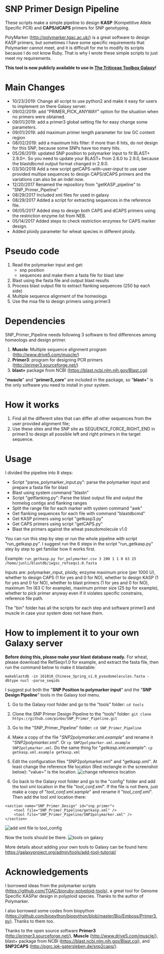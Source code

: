 # SNP Primer Design Pipeline
These scripts make a simple pipeline to design **KASP** (Kompetitive Allele Specific PCR) and **CAPS/dCAPS** primers for SNP genotyping. 

PolyMarker (http://polymarker.tgac.ac.uk/) is a great software to design KASP primers, but sometimes I have some specific requirements that Polymarker cannot meet, and it is difficult for me to modify its scripts because I do not know Ruby. That is why I wrote these simple scripts to just meet my requirements.

**This tool is now publicly available to use in [The Triticeae Toolbox Galaxy](https://galaxy.triticeaetoolbox.org/)!**

# Main Changes

- 10/23/2019: Change all script to use python2 and make it easy for users to implement on there Galaxy server.
- 09/02/2019: add "PRIMER\_PICK\_ANYWAY" option for the situation when no primers were obtained.
- 09/01/2019: add a primer3 global setting file for easy change some parameters.
- 09/01/2019: add maximum primer length parameter for low GC content region
- 08/02/2019: add a maximum hits filter: if more than 6 hits, do not design for this SNP, because some SNPs have too many hits.
- 05/26/2019: updated SNP position to polymarker input to fit BLAST+ 2.9.0+. So you need to update your BLAST+ from 2.6.0 to 2.9.0, because the blastdbcmd output format changed in 2.9.0.
- 03/30/2018 Add a new script getCAPS-with-user-input to use user provided multipe sequences to design CAPS/dCAPS primers and the variations can also be an indel now.
- 12/20/2017 Renamed the repository from "getKASP_pipeline" to "SNP_Primer_Pipeline"
- 08/29/2017 Included xml files for used in galaxy
- 08/29/2017 Added a script for extracting sequences in the reference file.
- 06/05/2017 Added step to design both CAPS and dCAPS primers using the restriction enzyme list from NEB.
- 05/14/2017 Added steps to check restriction enzymes for CAPS marker design.
- Added ploidy parameter for wheat species in different ploidy.

# Pseudo code
1. Read the polymarker input and get:
	- snp position
	- sequences and make them a fasta file for blast later
2. Blast using the fasta file and output blast results
3. Process blast output file to extract flanking sequences (250 bp each side)
4. Multiple sequence alignment of the homeologs
5. Use the msa file to design primers using primer3

# Dependencies

SNP_Primer_Pipeline needs following 3 software to find differences among homeologs and design primer.
1. **Muscle**: Multiple sequence alignment program (http://www.drive5.com/muscle/)
2. **Primer3**: program for designing PCR primers (http://primer3.sourceforge.net/)
3. **blast+** package from NCBI (https://blast.ncbi.nlm.nih.gov/Blast.cgi)

"**muscle**" and "**primer3_core**" are included in the package, so "**blast+**" is the only software you need to install in your system.

# How it works
1. Find all the different sites that can differ all other sequences from the user provided alignment file;
2. Use these sites and the SNP site as SEQUENCE_FORCE_RIGHT_END in primer3 to design all possible left and right primers in the target sequence.

# Usage

I divided the pipeline into 8 steps:
- Script "parse_polymarker_input.py": parse the polymarker input and prepare a fasta file for blast
- Blast using system command "blastn"
- Script "getflanking.py": Parse the blast output file and output the homelog contigs and flanking ranges
- Split the range file for each marker with system command "awk"
- Get flanking sequences for each file with command "blastdbcmd"
- Get KASP primers using script "getkasp3.py"
- Get CAPS primers using script "getCAPS.py"
- Blast the primers against the wheat pseudomolecule v1.0


You can run this step by step or run the whole pipeline with script "run_getkasp.py". I suggest run the 6 steps in the script "run_getkasp.py" stey by step to get familiar how it works first.

Example: `run_getkasp.py for_polymarker.csv 3 200 1 1 0 63 25 /home/junli/blastdb/iwgsc_refseqv1.0.fasta`

Inputs are: polymarker_input, ploidy, enzyme maximum price (per 1000 U), whether to design CAPS (1 for yes and 0 for NO), whether to design KASP (1 for yes and 0 for NO), whether to blast primers (1 for yes and 0 for NO), maximum Tm (63 C for example), maximum primer size (25 bp for example), whether to pick primer anyway even if it violates specific constrains, reference file path.


The "bin" folder has all the scripts for each step and software primer3 and muscle in case your system does not have them.

# How to implement it to your own Galaxy server

**Before doing this, please make your blast database ready.** For wheat, please download the RefSeqv1.0 for example, and extract the fasta file, then run the command below to make it blastable:

`makeblastdb -in 161010_Chinese_Spring_v1.0_pseudomolecules.fasta -dbtype nucl -parse_seqids`

I suggest put both the "**SNP Position to polymarker input**" and the "**SNP Design Pipeline**" tools in the Galaxy tool menu.

1. Go to the Galaxy root folder and go to the "tools" folder: `cd tools`

1. Clone the SNP Primer Design Pipeline to the "tools" folder: `git clone https://github.com/pinbo/SNP_Primer_Pipeline.git`

1. Go to the "SNP\_Primer\_Pipeline" folder: `cd SNP_Primer_Pipeline`

1. Make a copy of the file "*SNP2polymarker.xml.example*" and rename it "*SNP2polymarker.xml*". Or `cp SNP2polymarker.xml.example SNP2polymarker.xml`. Do the same thing for "*getkasp.xml.example*": `cp getkasp.xml.example getkasp.xml`

1. Edit the configuration files "SNP2polymarker.xml" and "getkasp.xml". At least change the reference file location (Red rectangle in the screenshot below): "value=" is the location.
![change reference location](./files/change-references.png)

1. Go back to the Galaxy root folder and go to the "config" folder and add the tool xml location in the file "*tool\_conf.xml*". If the file is not there, just make a copy of "*tool\_conf.xml.sample*" and rename it "*tool\_conf.xml*". Then add the tool xml location there:
```{xml}
<section name="SNP_Primer_Design" id="snp_primer">
    <tool file="SNP_Primer_Pipeline/getkasp.xml" />
    <tool file="SNP_Primer_Pipeline/SNP2polymarker.xml" />
</section>
```
![add xml file to tool_config](./files/add-xml.png)

Now the tools should be there. 
![tools on galaxy](./files/tools-on-galaxy.png)

More details about adding your own tools to Galaxy can be found here: https://galaxyproject.org/admin/tools/add-tool-tutorial/

# Acknowledgements
I borrowed ideas from the polymarker scripts (https://github.com/TGAC/bioruby-polyploid-tools), a great tool for Genome Specific KASPar design in polyploid species. Thanks to the author of Polymarker.

I also borrowed some codes from biopython (https://github.com/biopython/biopython/blob/master/Bio/Emboss/Primer3.py). Thanks to them too.

Thanks to the open source software **Primer3** (http://primer3.sourceforge.net/), **Muscle** (http://www.drive5.com/muscle/),  blast+ package from NCBI (https://blast.ncbi.nlm.nih.gov/Blast.cgi), and **SNP2CAPS** (http://pgrc.ipk-gatersleben.de/snp2caps/).
